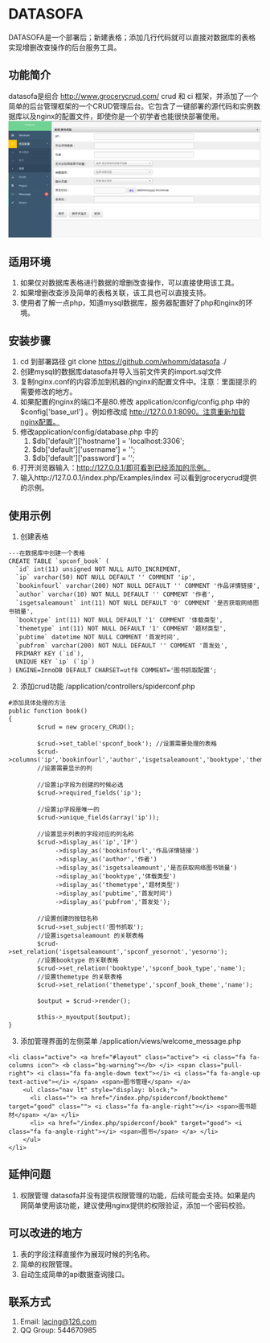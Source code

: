 


# DATASOFA
DATASOFA是一个部署后；新建表格；添加几行代码就可以直接对数据库的表格实现增删改查操作的后台服务工具。

## 功能简介
datasofa是组合 http://www.grocerycrud.com/ crud  和 ci 框架，并添加了一个简单的后台管理框架的一个CRUD管理后台。它包含了一键部署的源代码和实例数据库以及nginx的配置文件，即使你是一个初学者也能很快部署使用。
 ![image](https://github.com/whomm/datasofa/raw/master/screenshot/screenshot.png)

## 适用环境
1. 如果仅对数据库表格进行数据的增删改查操作，可以直接使用该工具。
2. 如果增删改查涉及简单的表格关联，该工具也可以直接支持。
3. 使用者了解一点php，知道mysql数据库，服务器配置好了php和nginx的环境。

## 安装步骤
1. cd 到部署路径 git clone https://github.com/whomm/datasofa ./
2. 创建mysql的数据库datasofa并导入当前文件夹的import.sql文件
3. 复制nginx.conf的内容添加到机器的nginx的配置文件中。注意：里面提示的需要修改的地方。
4. 如果配置的nginx的端口不是80.修改 application/config/config.php 中的 $config['base_url'] 。例如修改成 http://127.0.0.1:8090。注意重新加载nginx配置。
5. 修改application/config/database.php 中的
    1. $db['default']['hostname'] = 'localhost:3306';
    2. $db['default']['username'] = '';
    3. $db['default']['password'] = '';
6. 打开浏览器输入：http://127.0.0.1/即可看到已经添加的示例。
7. 输入http://127.0.0.1/index.php/Examples/index 可以看到grocerycrud提供的示例。

## 使用示例
1. 创建表格
```
---在数据库中创建一个表格
CREATE TABLE `spconf_book` (
  `id` int(11) unsigned NOT NULL AUTO_INCREMENT,
  `ip` varchar(50) NOT NULL DEFAULT '' COMMENT 'ip',
  `bookinfourl` varchar(200) NOT NULL DEFAULT '' COMMENT '作品详情链接',
  `author` varchar(10) NOT NULL DEFAULT '' COMMENT '作者',
  `isgetsaleamount` int(11) NOT NULL DEFAULT '0' COMMENT '是否获取网络图书销量',
  `booktype` int(11) NOT NULL DEFAULT '1' COMMENT '体载类型',
  `themetype` int(11) NOT NULL DEFAULT '1' COMMENT '题材类型',
  `pubtime` datetime NOT NULL COMMENT '首发时间',
  `pubfrom` varchar(200) NOT NULL DEFAULT '' COMMENT '首发处',
  PRIMARY KEY (`id`),
  UNIQUE KEY `ip` (`ip`)
) ENGINE=InnoDB DEFAULT CHARSET=utf8 COMMENT='图书抓取配置';
```
2. 添加crud功能 /application/controllers/spiderconf.php
```
#添加具体处理的方法
public function book()
{
        $crud = new grocery_CRUD();

        $crud->set_table('spconf_book'); //设置需要处理的表格
        $crud->columns('ip','bookinfourl','author','isgetsaleamount','booktype','themetype','pubtime','pubfrom');
        //设置需要显示的列

        //设置ip字段为创建的时候必选
        $crud->required_fields('ip');

        //设置ip字段是唯一的
        $crud->unique_fields(array('ip'));

        //设置显示列表的字段对应的列名称
        $crud->display_as('ip','IP')
             ->display_as('bookinfourl','作品详情链接')
             ->display_as('author','作者')
             ->display_as('isgetsaleamount','是否获取网络图书销量')
             ->display_as('booktype','体载类型')
             ->display_as('themetype','题材类型')
             ->display_as('pubtime','首发时间')
             ->display_as('pubfrom','首发处');

        //设置创建的按钮名称
        $crud->set_subject('图书抓取');
        //设置isgetsaleamount 的关联表格
        $crud->set_relation('isgetsaleamount','spconf_yesornot','yesorno');
        //设置booktype 的关联表格
        $crud->set_relation('booktype','spconf_book_type','name');
        //设置themetype 的关联表格
        $crud->set_relation('themetype','spconf_book_theme','name');

        $output = $crud->render();

        $this->_myoutput($output);
}
```
3. 添加管理界面的左侧菜单 /application/views/welcome_message.php

```
<li class="active"> <a href="#layout" class="active"> <i class="fa fa-columns icon"> <b class="bg-warning"></b> </i> <span class="pull-right"> <i class="fa fa-angle-down text"></i> <i class="fa fa-angle-up text-active"></i> </span> <span>图书管理</span> </a>
    <ul class="nav lt" style="display: block;">
      <li class=""> <a href="/index.php/spiderconf/booktheme" target="good" class=""> <i class="fa fa-angle-right"></i> <span>图书题材</span> </a> </li>
      <li> <a href="/index.php/spiderconf/book" target="good"> <i class="fa fa-angle-right"></i> <span>图书</span> </a> </li>
    </ul>
</li>
```



## 延伸问题
1. 权限管理 datasofa并没有提供权限管理的功能，后续可能会支持。如果是内网简单使用该功能，建议使用nginx提供的权限验证，添加一个密码校验。

## 可以改进的地方
1. 表的字段注释直接作为展现时候的列名称。
2. 简单的权限管理。
3. 自动生成简单的api数据查询接口。

## 联系方式
1. Email: lacing@126.com
2. QQ Group: 544670985
